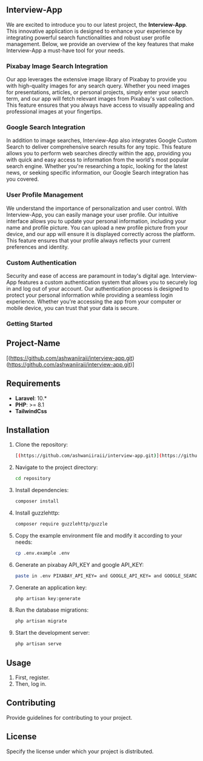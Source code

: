 ## **Interview-App**
We are excited to introduce you to our latest project, the **Interview-App**. This innovative application is designed to enhance your experience by integrating powerful search functionalities and robust user profile management. Below, we provide an overview of the key features that make Interview-App a must-have tool for your needs.

### **Pixabay Image Search Integration**
Our app leverages the extensive image library of Pixabay to provide you with high-quality images for any search query. Whether you need images for presentations, articles, or personal projects, simply enter your search term, and our app will fetch relevant images from Pixabay's vast collection. This feature ensures that you always have access to visually appealing and professional images at your fingertips.

### **Google Search Integration**
In addition to image searches, Interview-App also integrates Google Custom Search to deliver comprehensive search results for any topic. This feature allows you to perform web searches directly within the app, providing you with quick and easy access to information from the world's most popular search engine. Whether you're researching a topic, looking for the latest news, or seeking specific information, our Google Search integration has you covered.

### **User Profile Management**
We understand the importance of personalization and user control. With Interview-App, you can easily manage your user profile. Our intuitive interface allows you to update your personal information, including your name and profile picture. You can upload a new profile picture from your device, and our app will ensure it is displayed correctly across the platform. This feature ensures that your profile always reflects your current preferences and identity.

### **Custom Authentication**
Security and ease of access are paramount in today's digital age. Interview-App features a custom authentication system that allows you to securely log in and log out of your account. Our authentication process is designed to protect your personal information while providing a seamless login experience. Whether you're accessing the app from your computer or mobile device, you can trust that your data is secure.

### **Getting Started**
## Project-Name
[(https://github.com/ashwaniiraii/interview-app.git)(https://github.com/ashwaniiraii/interview-app.git)]

## Requirements

- **Laravel**: 10.*
- **PHP**: >= 8.1
- **TailwindCss**
## Installation

1. Clone the repository:
    ```sh
    [(https://github.com/ashwaniiraii/interview-app.git)](https://github.com/ashwaniiraii/interview-app.git)
    ```

2. Navigate to the project directory:
    ```sh
    cd repository
    ```

3. Install dependencies:
    ```sh
    composer install
    ```

4. Install guzzlehttp:
    ```sh
    composer require guzzlehttp/guzzle
    ```


5. Copy the example environment file and modify it according to your needs:
    ```sh
    cp .env.example .env
    ```

6. Generate an pixabay API_KEY and google API_KEY:
    ```sh
    paste in .env PIXABAY_API_KEY= and GOOGLE_API_KEY= and GOOGLE_SEARCH_ENGINE_ID=
    ```

7. Generate an application key:
    ```sh
    php artisan key:generate
    ```

8. Run the database migrations:
    ```sh
    php artisan migrate
    ```

9. Start the development server:
    ```sh
    php artisan serve
    ```

## Usage

1. First, register.
2. Then, log in.

## Contributing

Provide guidelines for contributing to your project.

## License

Specify the license under which your project is distributed.


